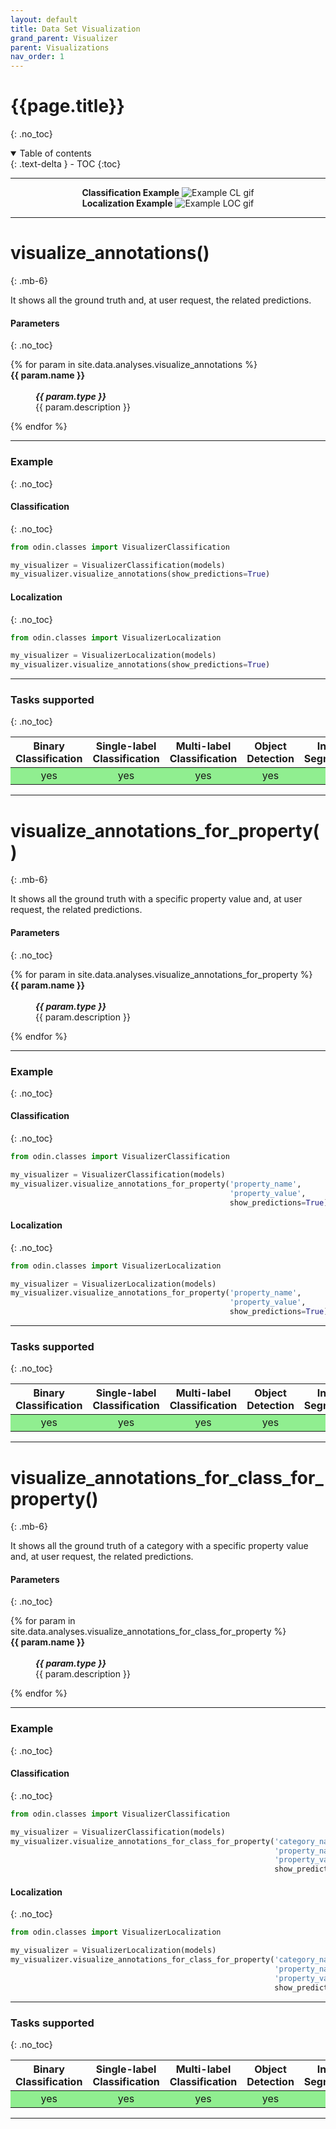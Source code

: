 ```yaml
---
layout: default
title: Data Set Visualization
grand_parent: Visualizer
parent: Visualizations
nav_order: 1
---
```


# {{page.title}}
{: .no_toc}

<details open markdown="block">
  <summary>
    Table of contents
  </summary>
  {: .text-delta }
- TOC
{:toc}
</details>

<hr>

<div class="row">
  <div class="column">
    <b>Classification Example</b>
    <img class="img-responsive" src="../../gifs/visualizer_CL.gif" alt="Example CL gif" />
  </div>
  <div class="column">
    <b>Localization Example</b>
    <img class="img-responsive" src="../../gifs/visualizer_LOC.gif" alt="Example LOC gif" />
  </div>
</div>

<style>
  .row {
  display: flex;
  }

  .column {
    text-align: center;
    flex: 50%;
    margin: 0 auto;
    max-width: 600px;
  }

  @media (max-width: 1400px) {
    .row {
      display: block;
    }
    .column {
      flex: 100%;
    }
}
</style>


<hr>

# visualize_annotations()
{: .mb-6}

It shows all the ground truth and, at user request, the related predictions.

#### Parameters
{: .no_toc}
<dl>
  {% for param in site.data.analyses.visualize_annotations %}

  <dt><strong>{{ param.name }}</strong></dt>
  <dd><br><b><i>{{ param.type }}</i></b></dd><dd>{{ param.description }}</dd>

  {% endfor %}
</dl>

<hr>

### Example
{: .no_toc}
#### Classification
{: .no_toc}
```py
from odin.classes import VisualizerClassification

my_visualizer = VisualizerClassification(models)
my_visualizer.visualize_annotations(show_predictions=True)
```

#### Localization
{: .no_toc}
```py
from odin.classes import VisualizerLocalization

my_visualizer = VisualizerLocalization(models)
my_visualizer.visualize_annotations(show_predictions=True)
```


<hr>

### Tasks supported
{: .no_toc}
<table>
  <thead>
    <tr class="header">
      <th>Binary Classification</th>
      <th>Single-label Classification</th>
      <th>Multi-label Classification</th>
      <th>Object Detection</th>
      <th>Instance Segmentation</th>
    </tr>
  </thead>
  <tbody>
    <tr style="text-align:center;">
      <td style="background:lightgreen;">yes</td>
      <td style="background:lightgreen;">yes</td>
      <td style="background:lightgreen;">yes</td>
      <td style="background:lightgreen;">yes</td>
      <td style="background:lightgreen;">yes</td>
    </tr>
  </tbody>
</table>

<hr>


# visualize_annotations_for_property()
{: .mb-6}

It shows all the ground truth with a specific property value and, at user request, the related predictions.

#### Parameters
{: .no_toc}
<dl>
  {% for param in site.data.analyses.visualize_annotations_for_property %}

  <dt><strong>{{ param.name }}</strong></dt>
  <dd><br><b><i>{{ param.type }}</i></b></dd><dd>{{ param.description }}</dd>

  {% endfor %}
</dl>

<hr>

### Example
{: .no_toc}
#### Classification
{: .no_toc}
```py
from odin.classes import VisualizerClassification

my_visualizer = VisualizerClassification(models)
my_visualizer.visualize_annotations_for_property('property_name',
                                                 'property_value',
                                                 show_predictions=True)
```


#### Localization
{: .no_toc}
```py
from odin.classes import VisualizerLocalization

my_visualizer = VisualizerLocalization(models)
my_visualizer.visualize_annotations_for_property('property_name',
                                                 'property_value',
                                                 show_predictions=True)
```


<hr>

### Tasks supported
{: .no_toc}
<table>
  <thead>
    <tr class="header">
      <th>Binary Classification</th>
      <th>Single-label Classification</th>
      <th>Multi-label Classification</th>
      <th>Object Detection</th>
      <th>Instance Segmentation</th>
    </tr>
  </thead>
  <tbody>
    <tr style="text-align:center;">
      <td style="background:lightgreen;">yes</td>
      <td style="background:lightgreen;">yes</td>
      <td style="background:lightgreen;">yes</td>
      <td style="background:lightgreen;">yes</td>
      <td style="background:lightgreen;">yes</td>
    </tr>
  </tbody>
</table>

<hr>

# visualize_annotations_for_class_for_property()
{: .mb-6}

It shows all the ground truth of a category with a specific property value and, at user request, the related predictions.

#### Parameters
{: .no_toc}
<dl>
  {% for param in site.data.analyses.visualize_annotations_for_class_for_property %}

  <dt><strong>{{ param.name }}</strong></dt>
  <dd><br><b><i>{{ param.type }}</i></b></dd><dd>{{ param.description }}</dd>

  {% endfor %}
</dl>

<hr>

### Example
{: .no_toc}
#### Classification
{: .no_toc}
```py
from odin.classes import VisualizerClassification

my_visualizer = VisualizerClassification(models)
my_visualizer.visualize_annotations_for_class_for_property('category_name',
                                                           'property_name',
                                                           'property_value',
                                                           show_predictions=True)
```


#### Localization
{: .no_toc}
```py
from odin.classes import VisualizerLocalization

my_visualizer = VisualizerLocalization(models)
my_visualizer.visualize_annotations_for_class_for_property('category_name',
                                                           'property_name',
                                                           'property_value',
                                                           show_predictions=True)
```


<hr>

### Tasks supported
{: .no_toc}
<table>
  <thead>
    <tr class="header">
      <th>Binary Classification</th>
      <th>Single-label Classification</th>
      <th>Multi-label Classification</th>
      <th>Object Detection</th>
      <th>Instance Segmentation</th>
    </tr>
  </thead>
  <tbody>
    <tr style="text-align:center;">
      <td style="background:lightgreen;">yes</td>
      <td style="background:lightgreen;">yes</td>
      <td style="background:lightgreen;">yes</td>
      <td style="background:lightgreen;">yes</td>
      <td style="background:lightgreen;">yes</td>
    </tr>
  </tbody>
</table>

<hr>
